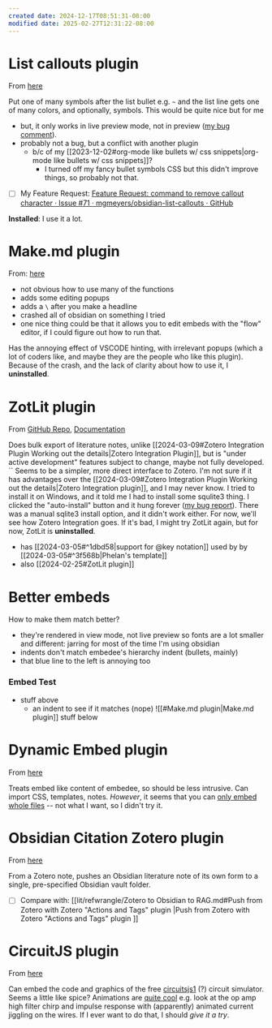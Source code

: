 ```yaml
---
created date: 2024-12-17T08:51:31-08:00
modified date: 2025-02-27T12:31:22-08:00
---
```

# List callouts plugin
From [here](https://github.com/mgmeyers/obsidian-list-callouts/issues?q=is%3Aissue+is%3Aopen+preview)

Put one of many symbols after the list bullet e.g. `~` and the list line gets one of many colors, and optionally, symbols.  This would be quite nice but for me
- but, it only works in live preview mode, not in preview ([my bug comment](https://github.com/mgmeyers/obsidian-list-callouts/issues/7#issuecomment-2020796604)). 
- probably not a bug, but a conflict with another plugin
	- b/c of my [[2023-12-02#org-mode like bullets w/ css snippets|org-mode like bullets w/ css snippets]]?
		- I turned off my fancy bullet symbols CSS but this didn't improve things, so probably not that.
- [ ] My Feature Request: [Feature Request: command to remove callout character · Issue #71 · mgmeyers/obsidian-list-callouts · GitHub](https://github.com/mgmeyers/obsidian-list-callouts/issues/71)

**Installed**: I use it a lot.
# Make.md plugin
From: [here](https://github.com/Make-md/makemd)
- not obvious how to use many of the functions
- adds some editing popups
- adds a `\` after you make a headline
- crashed all of obsidian on something I tried
- one nice thing could be that it allows you to edit embeds with the "flow" editor, if I could figure out how to run that.
  
Has the annoying effect of VSCODE hinting, with irrelevant popups (which a lot of coders like, and maybe they are the people who like this plugin).  Because of the crash, and the lack of clarity about how to use it, I **uninstalled**.

# ZotLit plugin
From [GitHub Repo](https://github.com/PKM-er/obsidian-zotlit/tree/master?tab=readme-ov-file), [Documentation](https://zotlit.aidenlx.top/)

Does bulk export of literature notes, unlike [[2024-03-09#Zotero Integration Plugin Working out the details|Zotero Integration Plugin]], but is "under active development" features subject to change, maybe not fully developed.
``
Seems to be a simpler, more direct interface to Zotero.  I'm not sure if it has advantages over the [[2024-03-09#Zotero Integration Plugin Working out the details|Zotero Integration plugin]], and I may never know.  I tried to install it on Windows, and it told me I had to install some squlite3 thing.  I clicked the "auto-install" button and it hung forever ([my bug report](https://github.com/PKM-er/obsidian-zotlit/issues/327#issue-2208773046)).  There was a manual sqlite3 install option, and it didn't work either.  For now, we'll see how Zotero Integration goes.  If it's bad, I might try ZotLit again, but for now, ZotLit is **uninstalled**.

- has [[2024-03-05#^1dbd58|support for @key notation]] used by by [[2024-03-05#^3f568b|Phelan's template]]
- also [[2024-02-25#ZotLit plugin]]

# Better embeds

How to make them match better?
- they're rendered in view mode, not live preview so fonts are a lot smaller and different: jarring for most of the time I'm using obsidian
- indents don't match embedee's hierarchy indent (bullets, mainly)
- that blue line to the left is annoying too
### Embed Test
- stuff above
	- an indent to see if it matches (nope)
![[#Make.md plugin|Make.md plugin]]
stuff below

# Dynamic Embed plugin
From [here](https://github.com/dabravin/obsidian-dynamic-embed)

Treats embed like content of embedee, so should be less intrusive.  Can import CSS, templates, notes.  *However*, it seems that you can <u>only embed whole files</u> -- not what I want, so I didn't try it.

# Obsidian Citation Zotero plugin
From [here](https://github.com/hans/obsidian-citation-plugin)

From a Zotero note, pushes an Obsidian literature note of its own form to a single, pre-specified Obsidian vault folder.

- [ ] Compare with: [[lit/refwrangle/Zotero to Obsidian to RAG.md#Push from Zotero with Zotero "Actions and Tags" plugin  |Push from Zotero with Zotero "Actions and Tags" plugin ]]
# CircuitJS plugin
From [here](https://github.com/StevenGann/obsidian-circuitjs?tab=readme-ov-file)

Can embed the code and graphics of the free [circuitsjs1](https://github.com/sharpie7/circuitjs1) (?) circuit simulator.  Seems a little like spice?  Animations are [quite cool](https://falstad.com/circuit/circuitjs.html) e.g. look at the op amp high filter chirp and impulse response with (apparently) animated current jiggling on the wires.  If I ever want to do that, I should *give it a try*.